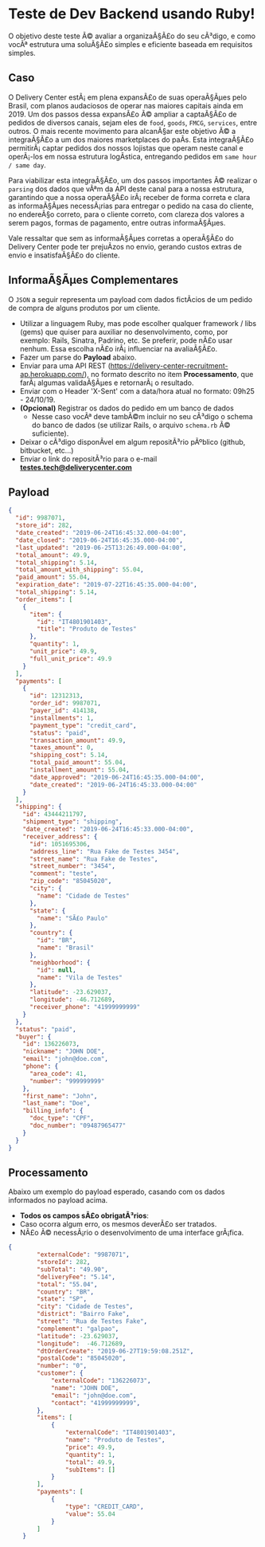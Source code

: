 # Teste de Dev Backend usando Ruby!

O objetivo deste teste Ã© avaliar a organizaÃ§Ã£o do seu cÃ³digo, e como vocÃª estrutura uma soluÃ§Ã£o simples e eficiente baseada em requisitos simples.

## Caso

O Delivery Center estÃ¡ em plena expansÃ£o de suas operaÃ§Ãµes pelo Brasil, com planos audaciosos de operar nas maiores capitais ainda em 2019.
Um dos passos dessa expansÃ£o Ã© ampliar a captaÃ§Ã£o de pedidos de diversos canais, sejam eles de `food`, `goods`, `FMCG`, `services`, entre outros.
O mais recente movimento para alcanÃ§ar este objetivo Ã© a integraÃ§Ã£o a um dos maiores marketplaces do paÃ­s. Esta integraÃ§Ã£o permitirÃ¡ captar pedidos dos nossos lojistas que operam neste canal
e operÃ¡-los em nossa estrutura logÃ­stica, entregando pedidos em `same hour / same day`.

Para viabilizar esta integraÃ§Ã£o, um dos passos importantes Ã© realizar o `parsing` dos dados que vÃªm da API deste canal para a nossa estrutura, garantindo que
a nossa operaÃ§Ã£o irÃ¡ receber de forma correta e clara as informaÃ§Ãµes necessÃ¡rias para entregar o pedido na casa do cliente, no endereÃ§o correto, para o cliente correto,
com clareza dos valores a serem pagos, formas de pagamento, entre outras informaÃ§Ãµes.

Vale ressaltar que sem as informaÃ§Ãµes corretas a operaÃ§Ã£o do Delivery Center pode ter prejuÃ­zos no envio, gerando custos extras de envio e insatisfaÃ§Ã£o do cliente.

## InformaÃ§Ãµes Complementares

O `JSON` a seguir representa um payload com dados fictÃ­cios de um pedido de compra de alguns produtos por um cliente.

- Utilizar a linguagem Ruby, mas pode escolher qualquer framework / libs (gems) que quiser para auxiliar no desenvolvimento, como, por exemplo: Rails, Sinatra, Padrino, etc. Se preferir, pode nÃ£o usar nenhum. Essa escolha nÃ£o irÃ¡ influenciar na avaliaÃ§Ã£o.
- Fazer um parse do **Payload** abaixo.
- Enviar para uma API REST (https://delivery-center-recruitment-ap.herokuapp.com/), no formato descrito no item **Processamento**, que farÃ¡ algumas validaÃ§Ãµes e retornarÃ¡ o resultado.
- Enviar com o Header 'X-Sent' com a data/hora atual no formato: 09h25 - 24/10/19.
- **(Opcional)** Registrar os dados do pedido em um banco de dados
  - Nesse caso vocÃª deve tambÃ©m incluir no seu cÃ³digo o schema do banco de dados (se utilizar Rails, o arquivo `schema.rb` Ã© suficiente).
- Deixar o cÃ³digo disponÃ­vel em algum repositÃ³rio pÃºblico (github, bitbucket, etc...)
- Enviar o link do repositÃ³rio para o e-mail **testes.tech@deliverycenter.com**

## Payload

```json
{
  "id": 9987071,
  "store_id": 282,
  "date_created": "2019-06-24T16:45:32.000-04:00",
  "date_closed": "2019-06-24T16:45:35.000-04:00",
  "last_updated": "2019-06-25T13:26:49.000-04:00",
  "total_amount": 49.9,
  "total_shipping": 5.14,
  "total_amount_with_shipping": 55.04,
  "paid_amount": 55.04,
  "expiration_date": "2019-07-22T16:45:35.000-04:00",
  "total_shipping": 5.14,
  "order_items": [
    {
      "item": {
        "id": "IT4801901403",
        "title": "Produto de Testes"
      },
      "quantity": 1,
      "unit_price": 49.9,
      "full_unit_price": 49.9
    }
  ],
  "payments": [
    {
      "id": 12312313,
      "order_id": 9987071,
      "payer_id": 414138,
      "installments": 1,
      "payment_type": "credit_card",
      "status": "paid",
      "transaction_amount": 49.9,
      "taxes_amount": 0,
      "shipping_cost": 5.14,
      "total_paid_amount": 55.04,
      "installment_amount": 55.04,
      "date_approved": "2019-06-24T16:45:35.000-04:00",
      "date_created": "2019-06-24T16:45:33.000-04:00"
    }
  ],
  "shipping": {
    "id": 43444211797,
    "shipment_type": "shipping",
    "date_created": "2019-06-24T16:45:33.000-04:00",
    "receiver_address": {
      "id": 1051695306,
      "address_line": "Rua Fake de Testes 3454",
      "street_name": "Rua Fake de Testes",
      "street_number": "3454",
      "comment": "teste",
      "zip_code": "85045020",
      "city": {
        "name": "Cidade de Testes"
      },
      "state": {
        "name": "SÃ£o Paulo"
      },
      "country": {
        "id": "BR",
        "name": "Brasil"
      },
      "neighborhood": {
        "id": null,
        "name": "Vila de Testes"
      },
      "latitude": -23.629037,
      "longitude": -46.712689,
      "receiver_phone": "41999999999"
    }
  },
  "status": "paid",
  "buyer": {
    "id": 136226073,
    "nickname": "JOHN DOE",
    "email": "john@doe.com",
    "phone": {
      "area_code": 41,
      "number": "999999999"
    },
    "first_name": "John",
    "last_name": "Doe",
    "billing_info": {
      "doc_type": "CPF",
      "doc_number": "09487965477"
    }
  }
}
```

## Processamento

Abaixo um exemplo do payload esperado, casando com os dados informados no payload acima.

- **Todos os campos sÃ£o obrigatÃ³rios**:
- Caso ocorra algum erro, os mesmos deverÃ£o ser tratados.
- NÃ£o Ã© necessÃ¡rio o desenvolvimento de uma interface grÃ¡fica.

```JSON
{
        "externalCode": "9987071",
        "storeId": 282,
        "subTotal": "49.90",
        "deliveryFee": "5.14",
        "total": "55.04",
        "country": "BR",
        "state": "SP",
        "city": "Cidade de Testes",
        "district": "Bairro Fake",
        "street": "Rua de Testes Fake",
        "complement": "galpao",
        "latitude": -23.629037,
        "longitude":  -46.712689,
        "dtOrderCreate": "2019-06-27T19:59:08.251Z",
        "postalCode": "85045020",
        "number": "0",
        "customer": {
            "externalCode": "136226073",
            "name": "JOHN DOE",
            "email": "john@doe.com",
            "contact": "41999999999",
        },
        "items": [
            {
                "externalCode": "IT4801901403",
                "name": "Produto de Testes",
                "price": 49.9,
                "quantity": 1,
                "total": 49.9,
                "subItems": []
            }
        ],
        "payments": [
            {
                "type": "CREDIT_CARD",
                "value": 55.04
            }
        ]
    }
```

